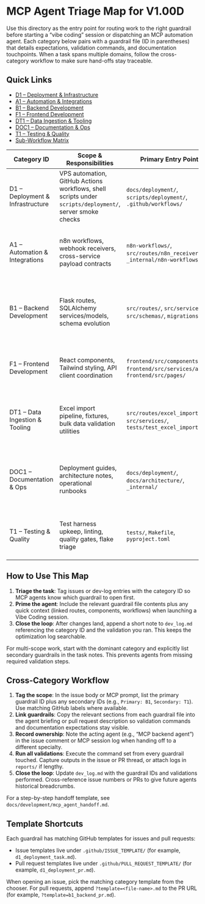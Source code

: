 # MCP Agent Triage Map for V1.00D

Use this directory as the entry point for routing work to the right guardrail before starting a “vibe coding” session or dispatching an MCP automation agent. Each category below pairs with a guardrail file (ID in parentheses) that details expectations, validation commands, and documentation touchpoints. When a task spans multiple domains, follow the cross-category workflow to make sure hand-offs stay traceable.

## Quick Links

- [D1 – Deployment & Infrastructure](deployment.md)
- [A1 – Automation & Integrations](automation.md)
- [B1 – Backend Development](backend.md)
- [F1 – Frontend Development](frontend.md)
- [DT1 – Data Ingestion & Tooling](data_tooling.md)
- [DOC1 – Documentation & Ops](documentation.md)
- [T1 – Testing & Quality](testing.md)
- [Sub-Workflow Matrix](subworkflows.md)

| Category ID | Scope & Responsibilities | Primary Entry Points | Fast Validation | When to Escalate |
|-------------|-------------------------|----------------------|-----------------|------------------|
| D1 – Deployment & Infrastructure | VPS automation, GitHub Actions workflows, shell scripts under `scripts/deployment/`, server smoke checks | `docs/deployment/`, `scripts/deployment/`, `.github/workflows/` | `python -m pytest tests/test_dependency_validator_import.py`; `cd frontend` then `npm run build` | Backend tests fail, missing secrets, or manual smoke test reports regressions |
| A1 – Automation & Integrations | n8n workflows, webhook receivers, cross-service payload contracts | `n8n-workflows/`, `src/routes/n8n_receivers.py`, `_internal/n8n-workflows/` | `python -m pytest tests/routes/test_n8n_receivers.py` | Payload schemas change or long-running tasks block request threads |
| B1 – Backend Development | Flask routes, SQLAlchemy services/models, schema evolution | `src/routes/`, `src/services/`, `src/schemas/`, `migrations/` | `python -m pytest tests/routes tests/services`; `python -m pytest tests/test_dependency_validator_import.py` | Response shape changes, migration conflicts, or session handling anomalies |
| F1 – Frontend Development | React components, Tailwind styling, API client coordination | `frontend/src/components/`, `frontend/src/services/api.js`, `frontend/src/pages/` | `cd frontend` then `npm run test:run`; `npm run build` | Contract drift with backend, localization gaps, or routing/auth guard updates |
| DT1 – Data Ingestion & Tooling | Excel import pipeline, fixtures, bulk data validation utilities | `src/routes/excel_import.py`, `src/services/`, `tests/test_excel_import.py` | `python -m pytest tests/test_excel_import.py tests/fixtures/test_stability.py` | Column format shifts, performance issues on large files, or sanitization regressions |
| DOC1 – Documentation & Ops | Deployment guides, architecture notes, operational runbooks | `docs/deployment/`, `docs/architecture/`, `_internal/` | Markdown lint or spellcheck routines | Documentation diverges between branches or instructions conflict with automation scripts |
| T1 – Testing & Quality | Test harness upkeep, linting, quality gates, flake triage | `tests/`, `Makefile`, `pyproject.toml` | `make backend-test`; `make lint`; `cd frontend` then `npm run test:run` | Repeated flakes, fixture misuse, or missing coverage for new features |

## How to Use This Map

1. **Triage the task**: Tag issues or dev-log entries with the category ID so MCP agents know which guardrail to open first.
2. **Prime the agent**: Include the relevant guardrail file contents plus any quick context (linked routes, components, workflows) when launching a Vibe Coding session.
3. **Close the loop**: After changes land, append a short note to `dev_log.md` referencing the category ID and the validation you ran. This keeps the optimization log searchable.

For multi-scope work, start with the dominant category and explicitly list secondary guardrails in the task notes. This prevents agents from missing required validation steps.

## Cross-Category Workflow

1. **Tag the scope**: In the issue body or MCP prompt, list the primary guardrail ID plus any secondary IDs (e.g., `Primary: B1`, `Secondary: T1`). Use matching GitHub labels where available.
2. **Link guardrails**: Copy the relevant sections from each guardrail file into the agent briefing or pull request description so validation commands and documentation expectations stay visible.
3. **Record ownership**: Note the acting agent (e.g., “MCP backend agent”) in the issue comment or MCP session log when handing off to a different specialty.
4. **Run all validations**: Execute the command set from every guardrail touched. Capture outputs in the issue or PR thread, or attach logs in `reports/` if lengthy.
5. **Close the loop**: Update `dev_log.md` with the guardrail IDs and validations performed. Cross-reference issue numbers or PRs to give future agents historical breadcrumbs.

For a step-by-step handoff template, see `docs/development/mcp_agent_handoff.md`.

## Template Shortcuts

Each guardrail has matching GitHub templates for issues and pull requests:

- Issue templates live under `.github/ISSUE_TEMPLATE/` (for example, `d1_deployment_task.md`).
- Pull request templates live under `.github/PULL_REQUEST_TEMPLATE/` (for example, `d1_deployment_pr.md`).

When opening an issue, pick the matching category template from the chooser. For pull requests, append `?template=<file-name>.md` to the PR URL (for example, `?template=b1_backend_pr.md`).
